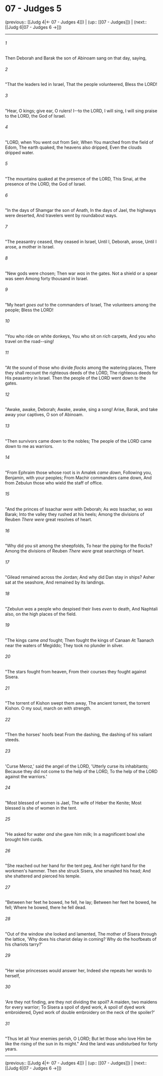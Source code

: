 # 07 - Judges 5

(previous:: [[Judg 4|← 07 - Judges 4]]) | (up:: [[07 - Judges]]) | (next:: [[Judg 6|07 - Judges 6 →]])

***


###### 1 
Then Deborah and Barak the son of Abinoam sang on that day, saying, 

###### 2 
"That the leaders led in Israel, That the people volunteered, Bless the LORD! 

###### 3 
"Hear, O kings; give ear, O rulers! I--to the LORD, I will sing, I will sing praise to the LORD, the God of Israel. 

###### 4 
"LORD, when You went out from Seir, When You marched from the field of Edom, The earth quaked, the heavens also dripped, Even the clouds dripped water. 

###### 5 
"The mountains quaked at the presence of the LORD, This Sinai, at the presence of the LORD, the God of Israel. 

###### 6 
"In the days of Shamgar the son of Anath, In the days of Jael, the highways were deserted, And travelers went by roundabout ways. 

###### 7 
"The peasantry ceased, they ceased in Israel, Until I, Deborah, arose, Until I arose, a mother in Israel. 

###### 8 
"New gods were chosen; Then war _was_ in the gates. Not a shield or a spear was seen Among forty thousand in Israel. 

###### 9 
"My heart _goes out_ to the commanders of Israel, The volunteers among the people; Bless the LORD! 

###### 10 
"You who ride on white donkeys, You who sit on _rich_ carpets, And you who travel on the road--sing! 

###### 11 
"At the sound of those who divide _flocks_ among the watering places, There they shall recount the righteous deeds of the LORD, The righteous deeds for His peasantry in Israel. Then the people of the LORD went down to the gates. 

###### 12 
"Awake, awake, Deborah; Awake, awake, sing a song! Arise, Barak, and take away your captives, O son of Abinoam. 

###### 13 
"Then survivors came down to the nobles; The people of the LORD came down to me as warriors. 

###### 14 
"From Ephraim those whose root is in Amalek _came down_, Following you, Benjamin, with your peoples; From Machir commanders came down, And from Zebulun those who wield the staff of office. 

###### 15 
"And the princes of Issachar _were_ with Deborah; As _was_ Issachar, so _was_ Barak; Into the valley they rushed at his heels; Among the divisions of Reuben _There were_ great resolves of heart. 

###### 16 
"Why did you sit among the sheepfolds, To hear the piping for the flocks? Among the divisions of Reuben _There were_ great searchings of heart. 

###### 17 
"Gilead remained across the Jordan; And why did Dan stay in ships? Asher sat at the seashore, And remained by its landings. 

###### 18 
"Zebulun _was_ a people who despised their lives _even_ to death, And Naphtali also, on the high places of the field. 

###### 19 
"The kings came _and_ fought; Then fought the kings of Canaan At Taanach near the waters of Megiddo; They took no plunder in silver. 

###### 20 
"The stars fought from heaven, From their courses they fought against Sisera. 

###### 21 
"The torrent of Kishon swept them away, The ancient torrent, the torrent Kishon. O my soul, march on with strength. 

###### 22 
"Then the horses' hoofs beat From the dashing, the dashing of his valiant steeds. 

###### 23 
'Curse Meroz,' said the angel of the LORD, 'Utterly curse its inhabitants; Because they did not come to the help of the LORD, To the help of the LORD against the warriors.' 

###### 24 
"Most blessed of women is Jael, The wife of Heber the Kenite; Most blessed is she of women in the tent. 

###### 25 
"He asked for water _and_ she gave him milk; In a magnificent bowl she brought him curds. 

###### 26 
"She reached out her hand for the tent peg, And her right hand for the workmen's hammer. Then she struck Sisera, she smashed his head; And she shattered and pierced his temple. 

###### 27 
"Between her feet he bowed, he fell, he lay; Between her feet he bowed, he fell; Where he bowed, there he fell dead. 

###### 28 
"Out of the window she looked and lamented, The mother of Sisera through the lattice, 'Why does his chariot delay in coming? Why do the hoofbeats of his chariots tarry?' 

###### 29 
"Her wise princesses would answer her, Indeed she repeats her words to herself, 

###### 30 
'Are they not finding, are they not dividing the spoil? A maiden, two maidens for every warrior; To Sisera a spoil of dyed work, A spoil of dyed work embroidered, Dyed work of double embroidery on the neck of the spoiler?' 

###### 31 
"Thus let all Your enemies perish, O LORD; But let those who love Him be like the rising of the sun in its might." And the land was undisturbed for forty years.

***

(previous:: [[Judg 4|← 07 - Judges 4]]) | (up:: [[07 - Judges]]) | (next:: [[Judg 6|07 - Judges 6 →]])
